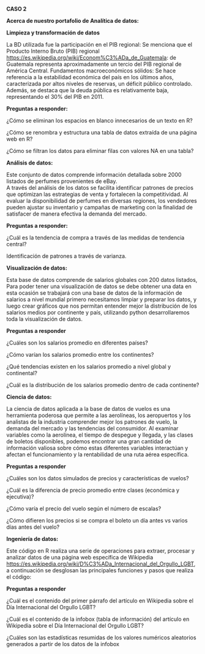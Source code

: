 **CASO 2**

**Acerca de nuestro portafolio de Analítica de datos:** 

**Limpieza y transformación de datos**

La BD utilizada fue la participación en el PIB regional: Se menciona que el Producto Interno Bruto (PIB) regional https://es.wikipedia.org/wiki/Econom%C3%ADa_de_Guatemala: de Guatemala representa aproximadamente un tercio del PIB regional de América Central. Fundamentos macroeconómicos sólidos: Se hace referencia a la estabilidad económica del país en los últimos años, caracterizada por altos niveles de reservas, un déficit público controlado. Además, se destaca que la deuda pública es relativamente baja, representando el 30% del PIB en 2011.

**Preguntas a responder:**

¿Cómo se eliminan los espacios en blanco innecesarios de un texto en R?

¿Cómo se renombra y estructura una tabla de datos extraída de una página web en R?

¿Cómo se filtran los datos para eliminar filas con valores NA en una tabla?

**Análisis de datos:**

Este conjunto de datos comprende información detallada sobre 2000 listados de perfumes provenientes de eBay.  
A través del análisis de los datos se facilita identificar patrones de precios que optimizan las estrategias de venta y fortalecen la competitividad. Al evaluar la disponibilidad de perfumes en diversas regiones, los vendedores pueden ajustar su inventario y campañas de marketing con la finalidad de satisfacer de manera efectiva la demanda del mercado. 

**Preguntas a responder:**

¿Cuál es la tendencia de compra a través de las medidas de tendencia central? 

Identificación de patrones a través de varianza. 

**Visualización de datos:**

Esta base de datos comprende de salarios globales con 200 datos listados, Para poder tener una visualización de datos se debe obtener una data en esta ocasión se trabajará con una base de datos de la información de salarios a nivel mundial primero necesitamos limpiar y preparar los datos, y luego crear gráficos que nos permitan entender mejor la distribución de los salarios medios por continente y país, utilizando python desarrollaremos toda la visualización de datos.

**Preguntas a responder**

¿Cuáles son los salarios promedio en diferentes países?

¿Cómo varían los salarios promedio entre los continentes?

¿Qué tendencias existen en los salarios promedio a nivel global y continental?

¿Cuál es la distribución de los salarios promedio dentro de cada continente?

**Ciencia de datos:** 

La ciencia de datos aplicada a la base de datos de vuelos es una herramienta poderosa que permite a las aerolíneas, los aeropuertos y los analistas de la industria comprender mejor los patrones de vuelo, la demanda del mercado y las tendencias del consumidor. Al examinar variables como la aerolínea, el tiempo de despegue y llegada, y las clases de boletos disponibles, podemos encontrar una gran cantidad de información valiosa sobre cómo estas diferentes variables interactúan y afectan el funcionamiento y la rentabilidad de una ruta aérea específica.

**Preguntas a responder**

¿Cuáles son los datos simulados de precios y características de vuelos?

¿Cuál es la diferencia de precio promedio entre clases (económica y ejecutiva)?

¿Cómo varía el precio del vuelo según el número de escalas?

¿Cómo difieren los precios si se compra el boleto un día antes vs varios días antes del vuelo?

**Ingeniería de datos:**

Este código en R realiza una serie de operaciones para extraer, procesar y analizar datos de una página web específica de Wikipedia https://es.wikipedia.org/wiki/D%C3%ADa_Internacional_del_Orgullo_LGBT, a continuación se desglosan las principales funciones y pasos que realiza el código:

**Preguntas a responder**

¿Cuál es el contenido del primer párrafo del artículo en Wikipedia sobre el Día Internacional del Orgullo LGBT?

¿Cuál es el contenido de la infobox (tabla de información) del artículo en Wikipedia sobre el Día Internacional del Orgullo LGBT?

¿Cuáles son las estadísticas resumidas de los valores numéricos aleatorios generados a partir de los datos de la infobox
